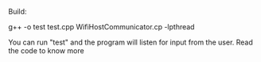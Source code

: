 Build:

g++ -o test test.cpp WifiHostCommunicator.cp -lpthread


You can run "test" and the program will listen for input from the user.
Read the code to know more